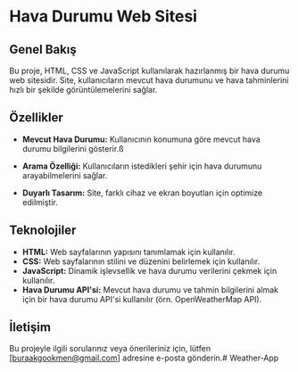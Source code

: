 # Hava Durumu Web Sitesi

## Genel Bakış

Bu proje, HTML, CSS ve JavaScript kullanılarak hazırlanmış bir hava durumu web sitesidir. Site, kullanıcıların mevcut hava durumunu ve hava tahminlerini hızlı bir şekilde görüntülemelerini sağlar.

## Özellikler

- **Mevcut Hava Durumu:** Kullanıcının konumuna göre mevcut hava durumu bilgilerini gösterir.ß

- **Arama Özelliği:** Kullanıcıların istedikleri şehir için hava durumunu arayabilmelerini sağlar.

- **Duyarlı Tasarım:** Site, farklı cihaz ve ekran boyutları için optimize edilmiştir.

## Teknolojiler

- **HTML:** Web sayfalarının yapısını tanımlamak için kullanılır.
- **CSS:** Web sayfalarının stilini ve düzenini belirlemek için kullanılır.
- **JavaScript:** Dinamik işlevsellik ve hava durumu verilerini çekmek için kullanılır.
- **Hava Durumu API'si:** Mevcut hava durumu ve tahmin bilgilerini almak için bir hava durumu API'si kullanılır (örn. OpenWeatherMap API).

## İletişim

Bu projeyle ilgili sorularınız veya önerileriniz için, lütfen [buraakgookmen@gmail.com] adresine e-posta gönderin.# Weather-App
